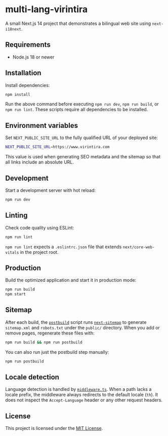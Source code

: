 # multi-lang-virintira

A small Next.js 14 project that demonstrates a bilingual web site using `next-i18next`.

## Requirements

- Node.js 18 or newer

## Installation

Install dependencies:

```bash
npm install
```

Run the above command before executing `npm run dev`, `npm run build`,
or `npm run lint`. These scripts require all dependencies to be installed.

## Environment variables

Set `NEXT_PUBLIC_SITE_URL` to the fully qualified URL of your deployed site:

```bash
NEXT_PUBLIC_SITE_URL=https://www.virintira.com
```

This value is used when generating SEO metadata and the sitemap so that all
links include an absolute URL.

## Development

Start a development server with hot reload:

```bash
npm run dev
```

## Linting

Check code quality using ESLint:

```bash
npm run lint
```

`npm run lint` expects a `.eslintrc.json` file that extends
`next/core-web-vitals` in the project root.

## Production

Build the optimized application and start it in production mode:

```bash
npm run build
npm start
```

## Sitemap

After each build, the [`postbuild`](package.json) script runs
[`next-sitemap`](https://github.com/iamvishnusankar/next-sitemap) to
generate `sitemap.xml` and `robots.txt` under the `public/` directory.
When you add or remove pages, regenerate these files with:

```bash
npm run build && npm run postbuild
```

You can also run just the postbuild step manually:

```bash
npm run postbuild
```
## Locale detection

Language detection is handled by [`middleware.ts`](middleware.ts). When a path
lacks a locale prefix, the middleware always redirects to the default locale
(`th`). It does not inspect the `Accept-Language` header or any other request
headers.


## License

This project is licensed under the [MIT License](LICENSE).
